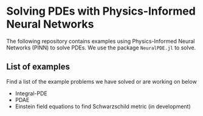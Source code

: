 # Solving PDEs with Physics-Informed Neural Networks 

The following repository contains examples using Physics-Informed Neural Networks (PINN) to solve PDEs. We use the package `NeuralPDE.jl` to solve. 

## List of examples

Find a list of the example problems we have solved or are working on below

- Integral-PDE
- PDAE
- Einstein field equations to find Schwarzschild metric (in development)